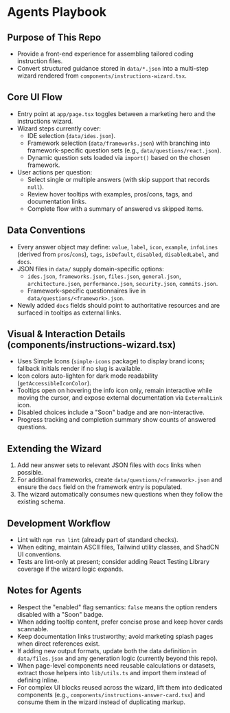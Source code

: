 # Agents Playbook

## Purpose of This Repo
- Provide a front-end experience for assembling tailored coding instruction files.
- Convert structured guidance stored in `data/*.json` into a multi-step wizard rendered from `components/instructions-wizard.tsx`.

## Core UI Flow
- Entry point at `app/page.tsx` toggles between a marketing hero and the instructions wizard.
- Wizard steps currently cover:
  - IDE selection (`data/ides.json`).
  - Framework selection (`data/frameworks.json`) with branching into framework-specific question sets (e.g., `data/questions/react.json`).
  - Dynamic question sets loaded via `import()` based on the chosen framework.
- User actions per question:
  - Select single or multiple answers (with skip support that records `null`).
  - Review hover tooltips with examples, pros/cons, tags, and documentation links.
  - Complete flow with a summary of answered vs skipped items.

## Data Conventions
- Every answer object may define: `value`, `label`, `icon`, `example`, `infoLines` (derived from `pros`/`cons`), `tags`, `isDefault`, `disabled`, `disabledLabel`, and `docs`.
- JSON files in `data/` supply domain-specific options:
  - `ides.json`, `frameworks.json`, `files.json`, `general.json`, `architecture.json`, `performance.json`, `security.json`, `commits.json`.
  - Framework-specific questionnaires live in `data/questions/<framework>.json`.
- Newly added `docs` fields should point to authoritative resources and are surfaced in tooltips as external links.

## Visual & Interaction Details (components/instructions-wizard.tsx)
- Uses Simple Icons (`simple-icons` package) to display brand icons; fallback initials render if no slug is available.
- Icon colors auto-lighten for dark mode readability (`getAccessibleIconColor`).
- Tooltips open on hovering the info icon only, remain interactive while moving the cursor, and expose external documentation via `ExternalLink` icon.
- Disabled choices include a "Soon" badge and are non-interactive.
- Progress tracking and completion summary show counts of answered questions.

## Extending the Wizard
1. Add new answer sets to relevant JSON files with `docs` links when possible.
2. For additional frameworks, create `data/questions/<framework>.json` and ensure the `docs` field on the framework entry is populated.
3. The wizard automatically consumes new questions when they follow the existing schema.

## Development Workflow
- Lint with `npm run lint` (already part of standard checks).
- When editing, maintain ASCII files, Tailwind utility classes, and ShadCN UI conventions.
- Tests are lint-only at present; consider adding React Testing Library coverage if the wizard logic expands.

## Notes for Agents
- Respect the "enabled" flag semantics: `false` means the option renders disabled with a "Soon" badge.
- When adding tooltip content, prefer concise prose and keep hover cards scannable.
- Keep documentation links trustworthy; avoid marketing splash pages when direct references exist.
- If adding new output formats, update both the data definition in `data/files.json` and any generation logic (currently beyond this repo).
- When page-level components need reusable calculations or datasets, extract those helpers into `lib/utils.ts` and import them instead of defining inline.
- For complex UI blocks reused across the wizard, lift them into dedicated components (e.g., `components/instructions-answer-card.tsx`) and consume them in the wizard instead of duplicating markup.
